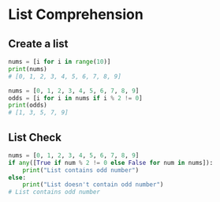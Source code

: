 # List Comprehension

## Create a list
```python
nums = [i for i in range(10)]
print(nums)
# [0, 1, 2, 3, 4, 5, 6, 7, 8, 9]
```
```python
nums = [0, 1, 2, 3, 4, 5, 6, 7, 8, 9]
odds = [i for i in nums if i % 2 != 0]
print(odds)
# [1, 3, 5, 7, 9]
```

## List Check
```python
nums = [0, 1, 2, 3, 4, 5, 6, 7, 8, 9]
if any([True if num % 2 != 0 else False for num in nums]):
    print("List contains odd number")
else:
    print("List doesn't contain odd number")
# List contains odd number
```
